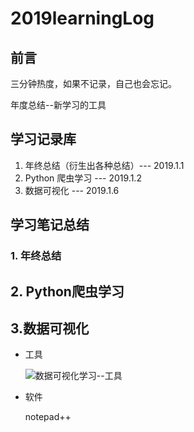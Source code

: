 # 2019learningLog

## 前言

三分钟热度，如果不记录，自己也会忘记。

年度总结--新学习的工具

## 学习记录库

1. 年终总结（衍生出各种总结）--- 2019.1.1
2. Python 爬虫学习 --- 2019.1.2
3. 数据可视化 --- 2019.1.6

##  学习笔记总结

###  1. 年终总结

##  2. Python爬虫学习

## 3.数据可视化

  - 工具

    ![数据可视化学习--工具](C:\Users\leeta\Documents\GitHub\2019learningLog\pic\数据可视化学习--工具.png)

- 软件

  notepad++  

